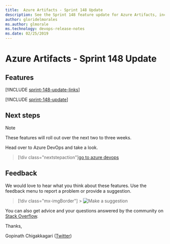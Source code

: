 ```yaml
---
title:  Azure Artifacts - Sprint 148 Update
description: See the Sprint 148 feature update for Azure Artifacts, including next steps.
author: gloridelmorales
ms.author: glmorale
ms.technology: devops-release-notes
ms.date: 02/25/2019
---
```


# Azure Artifacts - Sprint 148 Update

## Features

[!INCLUDE [sprint-148-update-links](../includes/artifacts/sprint-148-update-links.md)]

[!INCLUDE [sprint-148-update](../includes/artifacts/sprint-148-update.md)]

## Next steps

> [!NOTE]
> These features will roll out over the next two to three weeks.

Head over to Azure DevOps and take a look.

> [!div class="nextstepaction"][go to azure devops](https://go.microsoft.com/fwlink/?LinkId=307137&campaign=o~msft~docs~product-vsts~release-notes)

## Feedback

We would love to hear what you think about these features. Use the feedback menu to report a problem or provide a suggestion.

> [!div class="mx-imgBorder"] > ![Make a suggestion](../../media/help-make-a-suggestion.png)

You can also get advice and your questions answered by the community on [Stack Overflow](https://stackoverflow.com/questions/tagged/azure-devops).

Thanks,

Gopinath Chigakkagari ([Twitter](https://twitter.com/gopinach))
